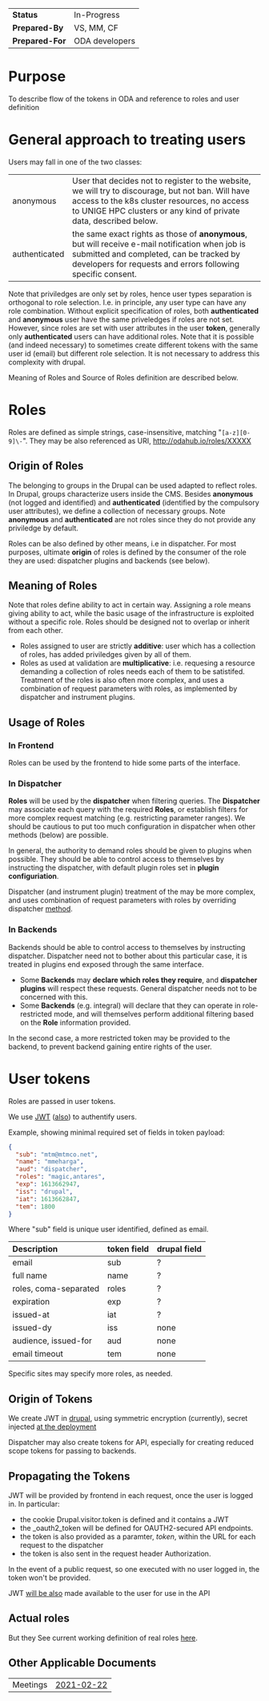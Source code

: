 |||
|:--|:--|
|**Status**| In-Progress|
|**Prepared-By**| VS, MM, CF|
|**Prepared-For**| ODA developers |

# Purpose

To describe flow of the tokens in ODA and reference to roles and user definition

# General approach to treating users

Users may fall in one of the two classes:

| | |
| :-- | :-- |
| anonymous | User that decides not to register to the website, we will try to discourage, but not ban. Will have access to the k8s cluster resources, no access to  UNIGE HPC clusters or any kind of private data, described below. |
| authenticated | the same exact rights as those of **anonymous**, but will receive e-mail notification when job is submitted and completed, can be tracked by developers for requests and errors following specific consent. |

Note that priviledges are only set by roles, hence user types separation is orthogonal to role selection. I.e. in principle, any user type can have any role combination.
Without explicit specification of roles, both **authenticated** and **anonymous** user have the same priveledges if roles are not set.
However, since roles are set with user attributes in the user **token**, generally only **authenticated** users can have additional roles.
Note that it is possible (and indeed necessary) to sometimes create different tokens with the same user id (email) but different role selection. It is not necessary to address this complexity with drupal.

Meaning of Roles and Source of Roles definition are described below.

# Roles

Roles are defined as simple strings, case-insensitive, matching "`[a-z][0-9]\-`". They may be also referenced as URI, http://odahub.io/roles/XXXXX

## Origin of Roles

The belonging to groups in the Drupal can be used adapted to reflect roles.
In Drupal, groups characterize users inside the CMS. Besides **anonymous** (not logged and identified) and **authenticated** (identified by the compulsory user attributes), we define a collection of necessary groups. Note **anonymous** and **authenticated** are not roles since they do not provide any priviledge by default.

Roles can be also defined by other means, i.e in dispatcher. For most purposes, ultimate **origin** of  roles is defined by the consumer of the role they are used: dispatcher plugins and backends (see below).

## Meaning of Roles

Note that roles define ability to act in certain way. Assigning a role means giving ability to act, while the basic usage of the infrastructure is exploited without a specific role. Roles should be designed not to overlap or inherit from each other. 

* Roles assigned to user are strictly **additive**: user which has a collection of roles, has added priviledges given by all of them.
* Roles as used at validation  are  **multiplicative**: i.e. requesing a resource demanding a collection of roles needs each of them to be satistifed. Treatment of the roles is also often more complex, and uses a combination of request parameters with roles, as implemented by dispatcher and instrument plugins.

## Usage of Roles

### In Frontend

Roles can be used by the frontend to hide some parts of the interface.

### In Dispatcher

**Roles** will be used by the **dispatcher** when filtering queries. The **Dispatcher** may associate each query with the required **Roles**, or establish filters for more complex request matching (e.g. restricting parameter ranges). We should be cautious to put too much configuration in dispatcher when other methods (below) are possible.


In general, the authority to demand roles should be given to plugins when possible.
They should be able to control access to themselves by instructing the dispatcher, with default plugin roles set in **plugin configuriation**. 

Dispatcher (and instrument plugin) treatment of the may be more complex, and uses combination of request parameters with roles by overriding dispatcher [method](https://github.com/oda-hub/dispatcher-app/blob/master/cdci_data_analysis/flask_app/dispatcher_query.py#L794).


### In Backends

Backends should be able to control access to themselves by instructing dispatcher. Dispatcher need not to bother about this particular case, it is treated in plugins end exposed through the same interface.

* Some **Backends** may **declare which roles they require**, and **dispatcher plugins** will respect these requests. General dispatcher needs not to be concerned with this. 
* Some **Backends** (e.g. integral) will declare that they can operate in role-restricted mode, and will themselves perform additional filtering based on the **Role** information provided.

In the second case, a more restricted token may be provided to the backend, to prevent backend gaining entire rights of the user. 

# User tokens

Roles are passed in user tokens.

We use [JWT](https://jwt.io/introduction/) ([also](https://tools.ietf.org/html/rfc7519#section-2)) to authentify users.

Example, showing minimal required set of fields in token payload:
```json
{
  "sub": "mtm@mtmco.net",
  "name": "mmeharga",
  "aud": "dispatcher",
  "roles": "magic,antares",
  "exp": 1613662947,
  "iss": "drupal",
  "iat": 1613662847,
  "tem": 1800
}
```

Where "sub" field is unique user identified, defined as email.


| Description | token field | drupal field |
| :--  | :-- | :-- |
| email |  sub   | ? | 
| full name |  name   | ? | 
| roles, coma-separated | roles |  ? |
| expiration | exp | ? |
| issued-at | iat | ? |
| issued-dy | iss | none |
| audience, issued-for | aud | none |
| email timeout | tem | none |

Specific sites may specify more roles, as needed.


## Origin of Tokens

We create JWT in [drupal](https://github.com/oda-hub/frontend-chart), using symmetric encryption (currently), secret injected [at the deployment](https://github.com/oda-hub/frontend-chart/issues/7)

Dispatcher may also create tokens for API, especially for  creating reduced scope tokens for passing to backends.

## Propagating the Tokens

JWT will be provided by frontend in each request, once the user is logged in. In particular:
* the cookie Drupal.visitor.token is defined and it contains a JWT
* the _oauth2_token will be defined for OAUTH2-secured API endpoints.
* the token is also provided as a paramter, <em>token</em>, within the URL for each request to the dispatcher
* the token is also sent in the request header Authorization.

In the event of a public request, so one executed with no user logged in, the token won't be provided.

JWT [will be also](https://github.com/oda-hub/frontend-astrooda/issues/1) made available to the user for use in the API

## Actual roles

But they See current working definition of real roles [here](https://github.com/oda-hub/doc-multi-user/blob/main/plan-roles-users.md).

## Other Applicable Documents

|||
| :-- | :-- |
| Meetings | [2021-02-22](https://github.com/oda-hub/meetings/blob/main/2021-02-22/MoM.md) |


